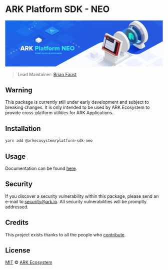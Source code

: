 # ARK Platform SDK - NEO

<p align="center">
    <img src="https://raw.githubusercontent.com/ArkEcosystem/platform-sdk/master/packages/platform-sdk-neo/banner.png" />
</p>

> Lead Maintainer: [Brian Faust](https://github.com/faustbrian)

## Warning

This package is currently still under early development and subject to breaking changes. It is only intended to be used by ARK Ecosystem to provide cross-platform utilities for ARK Applications.

## Installation

```bash
yarn add @arkecosystem/platform-sdk-neo
```

## Usage

Documentation can be found [here](https://ark.dev/docs/platform-sdk/coins/neo).

## Security

If you discover a security vulnerability within this package, please send an e-mail to security@ark.io. All security vulnerabilities will be promptly addressed.

## Credits

This project exists thanks to all the people who [contribute](../../contributors).

## License

[MIT](LICENSE) © [ARK Ecosystem](https://ark.io)
